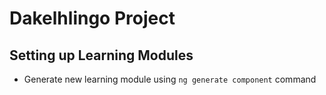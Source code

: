 # Dakelhlingo Project

## Setting up Learning Modules

- Generate new learning module using `ng generate component` command
